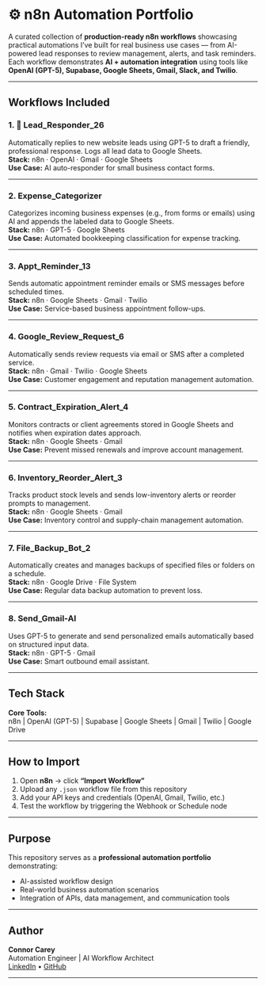 # ⚙️ n8n Automation Portfolio

A curated collection of **production-ready n8n workflows** showcasing practical automations I’ve built for real business use cases — from AI-powered lead responses to review management, alerts, and task reminders.  
Each workflow demonstrates **AI + automation integration** using tools like **OpenAI (GPT-5), Supabase, Google Sheets, Gmail, Slack, and Twilio**.

---

## Workflows Included

### 1. 📨 Lead_Responder_26  
Automatically replies to new website leads using GPT-5 to draft a friendly, professional response. Logs all lead data to Google Sheets.  
**Stack:** n8n · OpenAI · Gmail · Google Sheets  
**Use Case:** AI auto-responder for small business contact forms.

---

### 2. Expense_Categorizer  
Categorizes incoming business expenses (e.g., from forms or emails) using AI and appends the labeled data to Google Sheets.  
**Stack:** n8n · GPT-5 · Google Sheets  
**Use Case:** Automated bookkeeping classification for expense tracking.

---

### 3. Appt_Reminder_13  
Sends automatic appointment reminder emails or SMS messages before scheduled times.  
**Stack:** n8n · Google Sheets · Gmail · Twilio  
**Use Case:** Service-based business appointment follow-ups.

---

### 4. Google_Review_Request_6  
Automatically sends review requests via email or SMS after a completed service.  
**Stack:** n8n · Gmail · Twilio · Google Sheets  
**Use Case:** Customer engagement and reputation management automation.

---

### 5. Contract_Expiration_Alert_4  
Monitors contracts or client agreements stored in Google Sheets and notifies when expiration dates approach.  
**Stack:** n8n · Google Sheets · Gmail  
**Use Case:** Prevent missed renewals and improve account management.

---

### 6. Inventory_Reorder_Alert_3  
Tracks product stock levels and sends low-inventory alerts or reorder prompts to management.  
**Stack:** n8n · Google Sheets · Gmail  
**Use Case:** Inventory control and supply-chain management automation.

---

### 7. File_Backup_Bot_2  
Automatically creates and manages backups of specified files or folders on a schedule.  
**Stack:** n8n · Google Drive · File System  
**Use Case:** Regular data backup automation to prevent loss.

---

### 8. Send_Gmail-AI  
Uses GPT-5 to generate and send personalized emails automatically based on structured input data.  
**Stack:** n8n · GPT-5 · Gmail  
**Use Case:** Smart outbound email assistant.

---

## Tech Stack

**Core Tools:**  
n8n | OpenAI (GPT-5) | Supabase | Google Sheets | Gmail | Twilio | Google Drive

---

## How to Import

1. Open **n8n** → click **“Import Workflow”**  
2. Upload any `.json` workflow file from this repository  
3. Add your API keys and credentials (OpenAI, Gmail, Twilio, etc.)  
4. Test the workflow by triggering the Webhook or Schedule node  

---

## Purpose

This repository serves as a **professional automation portfolio** demonstrating:
- AI-assisted workflow design  
- Real-world business automation scenarios  
- Integration of APIs, data management, and communication tools  

---

## Author

**Connor Carey**  
Automation Engineer | AI Workflow Architect  
[LinkedIn](https://linkedin.com/in/connor-carey15) • [GitHub](https://github.com/connorcarey)

---

